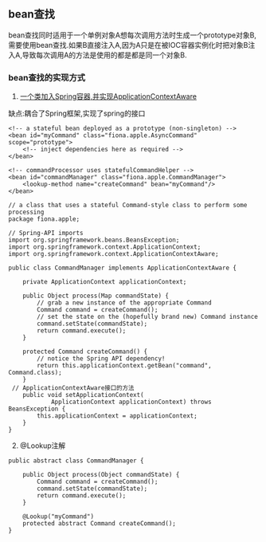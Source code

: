 ## bean查找
bean查找同时适用于一个单例对象A想每次调用方法时生成一个prototype对象B,需要使用bean查找.如果B直接注入A,因为A只是在被IOC容器实例化时把对象B注入A,导致每次调用A的方法是使用的都是都是同一个对象B.

### bean查找的实现方式
1. [一个类加入Spring容器,并实现ApplicationContextAware](https://docs.spring.io/spring/docs/5.1.0.RELEASE/spring-framework-reference/core.html#beans-factory-method-injection)

缺点:耦合了Spring框架,实现了spring的接口

```
<!-- a stateful bean deployed as a prototype (non-singleton) -->
<bean id="myCommand" class="fiona.apple.AsyncCommand" scope="prototype">
    <!-- inject dependencies here as required -->
</bean>

<!-- commandProcessor uses statefulCommandHelper -->
<bean id="commandManager" class="fiona.apple.CommandManager">
    <lookup-method name="createCommand" bean="myCommand"/>
</bean>

// a class that uses a stateful Command-style class to perform some processing
package fiona.apple;

// Spring-API imports
import org.springframework.beans.BeansException;
import org.springframework.context.ApplicationContext;
import org.springframework.context.ApplicationContextAware;

public class CommandManager implements ApplicationContextAware {

    private ApplicationContext applicationContext;

    public Object process(Map commandState) {
        // grab a new instance of the appropriate Command
        Command command = createCommand();
        // set the state on the (hopefully brand new) Command instance
        command.setState(commandState);
        return command.execute();
    }

    protected Command createCommand() {
        // notice the Spring API dependency!
        return this.applicationContext.getBean("command", Command.class);
    }
 // ApplicationContextAware接口的方法
    public void setApplicationContext(
            ApplicationContext applicationContext) throws BeansException {
        this.applicationContext = applicationContext;
    }
}
```

2. @Lookup注解
```
public abstract class CommandManager {

    public Object process(Object commandState) {
        Command command = createCommand();
        command.setState(commandState);
        return command.execute();
    }

    @Lookup("myCommand")
    protected abstract Command createCommand();
}
```